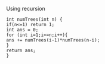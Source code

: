 Using recursion
​
```
int numTrees(int n) {
if(n<=1) return 1;
int ans = 0;
for (int i=1;i<=n;i++){
ans += numTrees(i-1)*numTrees(n-i);
}
return ans;
}
```